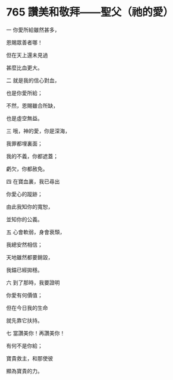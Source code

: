 # 765 讚美和敬拜——聖父（祂的愛）

一 你愛所給雖然甚多，

恩賜眾善者哪！

但在天上還未見過

甚麼比血更大。

二 就是我的信心對血，

也是你愛所給；

不然，恩賜雖合所缺，

也是虛空無益。

三 哦，神的愛，你是深海，

我罪都埋裏面；

我的不義，你都遮蓋；

虧欠，你都赦免。

四 在寶血裏，我已尋出

你愛心的蹤跡；

由此我知你的寬恕，

並知你的公義。

五 心會軟弱，身會衰頹，

我總安然相信；

天地雖然都要銷毀，

我錨已經拋穩。

六 到了那時，我要證明

你愛有何價值；

但在今日我的生命

就先靠它扶持。

七 當讚美你！再讚美你！

有何不是你給；

寶貴救主，和那使彼

顯為寶貴的力。

